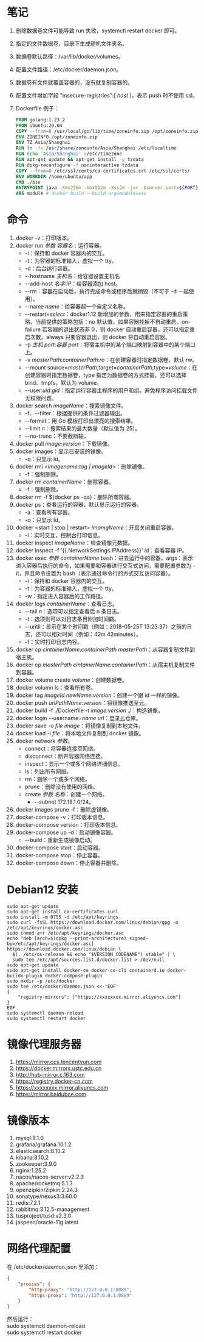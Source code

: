 # 笔记

1. 删除数据卷文件可能导致 run 失败，systemctl restart docker 即可。

1. 指定的文件数据卷，目录下生成随机文件夹名。

1. 数据卷默认路径：/var/lib/docker/volumes。

1. 配置文件路径：/etc/docker/daemon.json。

1. 数据卷有文件就覆盖容器的，没有就复制容器的。

1. 配置文件增加字段 "insecure-registries":[ *host* ]，表示 push 时不使用 ssl。

1. Dockerfile 例子：

    ```dockerfile
    FROM golang:1.23.2
    FROM ubuntu:20.04
    COPY --from=0 /usr/local/go/lib/time/zoneinfo.zip /opt/zoneinfo.zip
    ENV ZONEINFO /opt/zoneinfo.zip
    ENV TZ Asia/Shanghai
    RUN ln -fs /usr/share/zoneinfo/Asia/Shanghai /etc/localtime
    RUN echo 'Asia/Shanghai' >/etc/timezone
    RUN apt-get update && apt-get install -y tzdata
    RUN dpkg-reconfigure -f noninteractive tzdata
    COPY --from=0 /etc/ssl/certs/ca-certificates.crt /etc/ssl/certs/
    ENV WORKDIR /home/ubuntu/app
    CMD ./bin
    ENTRYPOINT java -Xms256m -Xmx512m -Xss2m -jar -Dserver.port=${PORT} ${MODULE}-0.0.1-SNAPSHOT.jar
    ARG module # docker build --build-arg=module=xxx
    ```

# 命令

1. docker -v：打印版本。
1. docker run *参数* *容器名*：运行容器。
    - -i：保持和 docker 容器内的交互。
    - -t：为容器的标准输入，虚拟一个 tty。
    - -d：后台运行容器。
    - --hostname *主机名*：给容器设置主机名
    - --add-host *名字*:*IP*：给容器添加 host。
    - --rm：容器在启动后，执行完成命令或程序后就销毁（不可于 -d 一起使用）。
    - --name *name*：给容器起一个自定义名称。
    - --restart=*select*：docker1.12 新增加的参数，用来指定容器的重启策略。当前提供的策略包括：no 默认值，如果容器挂掉不自动重启。on-failure 若容器的退出状态非 0，则 docker 自动重启容器，还可以指定重启次数。always 只要容器退出，则 docker 将自动重启容器。
    - -p *主机 port*:*容器 port*：将宿主机中的某个端口映射到容器中的某个端口上。
    - -v *masterPath*:*containerPath*:*ro*：在创建容器时指定数据卷，默认 rw。
    - --mount source=*masterPath*,target=*containerPath*,type=*volume*：在创建容器时指定数据卷，type 指定为数据卷的方式挂载，还可以选择 bind、tmpfs，默认为 volume。
    - --user:*uid*:*gid*：指定运行容器主程序的用户和组。避免程序访问挂载文件无权限问题。
1. docker search *imageName*：搜索镜像文件。
    - -f、--filter：根据提供的条件过滤器输出。
    - --format：用 Go 模板打印出漂亮的搜索结果。
    - --limit *n*：搜索结果的最大数量（默认值为 25）。
    - --no-trunc：不要截断输。
1. docker pull *image*:*version*：下载镜像。
1. docker images：显示已安装的镜像。
    - -q：只显示 Id。
1. docker rmi <*imagename*:*tag | imageId*>：删除镜像。
    - -f：强制删除。
1. docker rm *containerName*：删除容器。
    - -f：强制删除。
1. docker rm -f ${docker ps -qa}：删除所有容器。
1. docker ps：查看运行的容器，默认显示运行的容器。
    - -a：查看所有容器。
    - -q：只显示 Id。
1. docker <start | stop | restart> *imamgName*：开启关闭重启容器。
    - -i：实时交互，控制台打印信息。
1. docker inspect *imageName*：检查镜像元数据。
1. docker inspect -f '{{.NetworkSettings.IPAddress}}' *id*：查看容器 IP。
1. docker exec *参数* *containerName* bash：进去运行中的容器。args：表示进入容器后执行的命令，如果需要和容器进行交互式访问，需要配置参数为 -it，并且命令设置为 bash（表示通过命令行的方式交互访问容器）。
    - -i：保持和 docker 容器内的交互。
    - -t：为容器的标准输入，虚拟一个 tty。
    - -w：指定进入容器后的工作路径。
1. docker logs *containerName*：查看日志。
    - --tail *n*：选项可以指定查看后 n 条日志。
    - -t：选项则可以对日志条目附加时间戳。
    - --until：显示在某个时间戳（例如：2018-05-25T 13:23:37）之前的日志，还可以相对时间（例如：42m 42minutes）。
    - -f：实时打印日志内容。
1. docker cp *cintainerName*:*containerPath* *masterPath*：从容器复制文件到宿主机。
1. docker cp *masterPath* *cintainerName*:*containerPath*：从宿主机复制文件到容器。
1. docker volume create *volume*：创建数据卷。
1. docker volumn ls：查看所有卷。
1. docker tag *imageId* *newName*:*version*：创建一个跟 id 一样的镜像。
1. docker push *urlPathName*:*version*：将镜像推送至云。
1. docker build -f ./Dockerfile -t *image:version* ./：构造镜像。
1. docker login --username=*name* *url*：登录云仓库。
1. docker save -o *file* *image*：将镜像复制到本地文件。
1. docker load -i *file*：将本地文件复制到 docker 镜像。
1. docker network *参数*。
    - connect：将容器连接至网络。
    - disconnect：断开容器网络连接。
    - inspect：显示一个或多个网络详细信息。
    - ls：列出所有网络。
    - rm：删除一个或多个网络。
    - prune：删除没有使用的网络。
    - create *参数* *名称*：创建一个网络。
        - --subnet 172.18.1.0/24。
1. docker images prune -f：删除虚镜像。
1. docker-compose -v：打印版本信息。
1. docker-compose version：打印版本信息。
1. docker-compose up -d：启动镜像容器。
     - --build：重新生成镜像启动。
1. docker-compose start：启动容器。
1. docker-compose stop：停止容器。
1. docker-compose down：停止容器并删除。

# Debian12 安装

```shell
sudo apt-get update
sudo apt-get install ca-certificates curl
sudo install -m 0755 -d /etc/apt/keyrings
sudo curl -fsSL https://download.docker.com/linux/debian/gpg -o /etc/apt/keyrings/docker.asc
sudo chmod a+r /etc/apt/keyrings/docker.asc
echo "deb [arch=$(dpkg --print-architecture) signed-by=/etc/apt/keyrings/docker.asc] https://download.docker.com/linux/debian \
  $(. /etc/os-release && echo "$VERSION_CODENAME") stable" | \
  sudo tee /etc/apt/sources.list.d/docker.list > /dev/null
sudo apt-get update
sudo apt-get install docker-ce docker-ce-cli containerd.io docker-buildx-plugin docker-compose-plugin
sudo mkdir -p /etc/docker
sudo tee /etc/docker/daemon.json <<-'EOF'
{
    "registry-mirrors": ["https://xxxxxxxx.mirror.aliyuncs.com"]
}
EOF
sudo systemctl daemon-reload
sudo systemctl restart docker
```

# 镜像代理服务器

1. https://mirror.ccs.tencentyun.com
1. https://docker.mirrors.ustc.edu.cn
1. http://hub-mirror.c.163.com
1. https://registry.docker-cn.com
1. https://xxxxxxxx.mirror.aliyuncs.com
1. https://mirror.baidubce.com

# 镜像版本

1. mysql:8.1.0
1. grafana/grafana:10.1.2
1. elasticsearch:8.10.2
1. kibana:8.10.2
1. zookeeper:3.9.0
1. nginx:1.25.2
1. nacos/nacos-server:v2.2.3
1. apache/rocketmq:5.1.3
1. openzipkin/zipkin:2.24.3
1. sonatype/nexus3:3.60.0
1. redis:7.2.1
1. rabbitmq:3.12.5-management
1. tusproject/tusd:v2.3.0
1. jaspeen/oracle-11g:latest

# 网络代理配置

在 /etc/docker/daemon.json 里添加：
```json
{
	"proxies": {
		"http-proxy": "http://127.0.0.1:8889",
		"https-proxy": "http://127.0.0.1:8889"
	}
}
```
然后运行：  
sudo systemctl daemon-reload  
sudo systemctl restart docker

